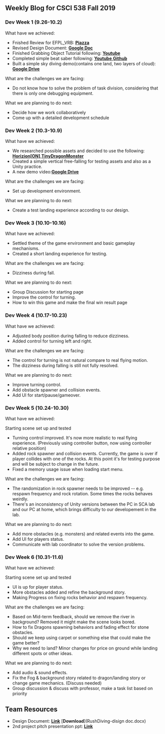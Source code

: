 ## Weekly Blog for CSCI 538 Fall 2019
### Dev Week 1 (9.26-10.2)
What have we achieved:
* Fnished Review for EFPL_VRB: [**Piazza**](https://piazza.com/class/jv4uff58gjj3se?cid=96)
* Revised Design Document: [**Google Doc**](https://docs.google.com/document/d/19N5vguExpMt9sz03MD6xMC7tzFUjFZfkoN-_O45qTAE/edit) 
* Finished Grabbing Object Tutorial following: [**Youtube**](https://www.youtube.com/watch?v=sxvKGVDmYfY&t=61s)
* Completed simple beat saber following: [**Youtube**](https://www.youtube.com/watch?v=gh4k0Q1Pl7E),[**Github**](https://github.com/ImmersiveAtUva/HooHacks-Beat-Saber)
* Built a simple sky diving demo(contains one land, two layers of cloud): [**Google Drive**](https://drive.google.com/file/d/1syMrh9E1hZDOOAQO9LhWwBZP24k_Fuzm/view?usp=sharing)

What are the challenges we are facing:
* Do not know how to solve the problem of task division, considering that there is only one debugging equipment.

What we are planning to do next:
* Decide how we work collaboratively
* Come up with a detailed development schedule

### Dev Week 2 (10.3-10.9)
What have we achieved:
* We researched possible assets and decided to use the following: [**Horizion[ON]**](https://assetstore.unity.com/packages/tools/terrain/horizon-on-31861),[**TinyDragonMonster**](https://assetstore.unity.com/packages/3d/characters/tinydragonmonster-143747)
* Created a simple vertical free-falling for testing assets and also as a Unity practice.
* A new demo video:[**Google Drive**](https://drive.google.com/a/usc.edu/file/d/1rl_wLszay-dfrV7YKDHo7zEqufTeJlkf/view?usp=sharing)

What are the challenges we are facing:
* Set up development environment.

What we are planning to do next:
* Create a test landing experience according to our design.

### Dev Week 3 (10.10-10.16)
What have we achieved:

* Settled theme of the game environment and basic gameplay mechanisms. 
* Created a short landing experience for testing.

What are the challenges we are facing:

* Dizziness during fall.

What we are planning to do next:

* Group Discussion for starting page
* Improve the control for turning.
* How to win this game and make the final win result page

### Dev Week 4 (10.17-10.23)
What have we achieved:

* Adjusted body position during falling to reduce dizziness.
* Added control for turning left and right.

What are the challenges we are facing:

* The control for turning is not natural compare to real flying motion.
* The dizziness during falling is still not fully resolved.

What we are planning to do next:

* Improve turning control.
* Add obstacle spawner and collision events.
* Add UI for start/pause/gameover.

### Dev Week 5 (10.24-10.30)
What have we achieved:

Starting scene set up and tested

* Turning control improved. It's now more realistic to real flying experience. (Previously using controller button, now using
controller relative position)
* Added rock spawner and collision events. Currently, the game is over if player collides with one of the rocks. At this point it's for testing purpose and will be subject to change in the future. 
* Fixed a memory usage issue when loading start menu.

What are the challenges we are facing:
* The randomization in rock spawner needs to be improved -- e.g. respawn frequency and rock rotation. Some times the rocks behaves weirdly.
* There's an inconsistency of Unity versions between the PC in SCA lab and our PC at home, which brings difficulty to our developement in the lab.

What we are planning to do next:

* Add more obstacles (e.g. monsters) and related events into the game.
* Add UI for players status.
* Communicate with lab coordinator to solve the version problems.

### Dev Week 6 (10.31-11.6)
What have we achieved:

Starting scene set up and tested

* UI is up for player status.
* More obstacles added and refine the background story.
* Making Progress on fixing rocks behavior and respawn frequency.

What are the challenges we are facing:
* Based on Mid-term feedback, should we remove the river in background? Removed it might make the scene looks bored.
* How to fix Dragons spawning behaviors and fading effect for stone obstacles.
* Should we keep using carpet or something else that could make the game better?
* Why we need to land? Minor changes for price on ground while landing different spots or other ideas.

What we are planning to do next:

* Add audio & sound effects.
* Fix the Fog & background story related to dragon/landing story or change game mechanics. (Discuss needed)
* Group discussion & discuss with professor, make a task list based on priority


## Team Resources
* Design Document: [**Link**](https://docs.google.com/document/d/19N5vguExpMt9sz03MD6xMC7tzFUjFZfkoN-_O45qTAE/edit) [**Download**](RushDiving-disign doc.docx)
* 2nd project pitch presentation ppt: [**Link**](https://docs.google.com/presentation/d/1E8LGEj0UPF8qesy_zNgi-hjIeKeVihfnRKT3FRUYJCk/edit#slide=id.g1f87997393_0_782)
